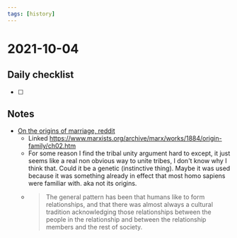 ```yaml
---
tags: [history]
---
```

# 2021-10-04

## Daily checklist

* [ ]

## Notes

* [On the origins of marriage, reddit](https://www.reddit.com/r/history/comments/q0qju0/when_did_marriage_become_a_standard_of_human/)
    * Linked https://www.marxists.org/archive/marx/works/1884/origin-family/ch02.htm
    * For some reason I find the tribal unity argument hard to except, it just seems like a real non obvious way to
      unite tribes, I don't know why I think that. Could it be a genetic (instinctive thing). Maybe it was used because
      it was something already in effect that most homo sapiens were familiar with. aka not its origins.
    * > The general pattern has been that humans like to form relationships, and that there was almost always a cultural
      tradition acknowledging those relationships between the people in the relationship and between the relationship
      members and the rest of society.
